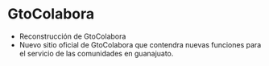 # GtoColabora
- Reconstrucción de GtoColabora
- Nuevo sitio oficial de GtoColabora que contendra nuevas funciones para el servicio de las comunidades en guanajuato.
